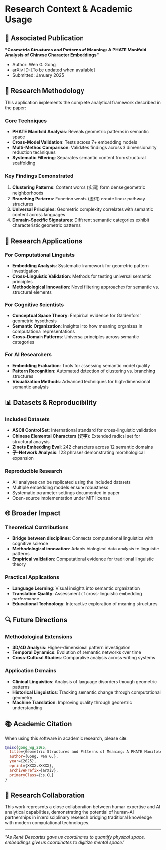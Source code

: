 # Research Context & Academic Usage

## 📄 Associated Publication

**"Geometric Structures and Patterns of Meaning: A PHATE Manifold Analysis of Chinese Character Embeddings"**
- Author: Wen G. Gong
- arXiv ID: [To be updated when available]
- Submitted: January 2025

## 🔬 Research Methodology

This application implements the complete analytical framework described in the paper:

### Core Techniques
- **PHATE Manifold Analysis**: Reveals geometric patterns in semantic space
- **Cross-Model Validation**: Tests across 7+ embedding models
- **Multi-Method Comparison**: Validates findings across 8 dimensionality reduction techniques
- **Systematic Filtering**: Separates semantic content from structural scaffolding

### Key Findings Demonstrated
1. **Clustering Patterns**: Content words (实词) form dense geometric neighborhoods
2. **Branching Patterns**: Function words (虚词) create linear pathway structures
3. **Universal Principles**: Geometric complexity correlates with semantic content across languages
4. **Domain-Specific Signatures**: Different semantic categories exhibit characteristic geometric patterns

## 🎯 Research Applications

### For Computational Linguists
- **Embedding Analysis**: Systematic framework for geometric pattern investigation
- **Cross-Linguistic Validation**: Methods for testing universal semantic principles
- **Methodological Innovation**: Novel filtering approaches for semantic vs. structural elements

### For Cognitive Scientists
- **Conceptual Space Theory**: Empirical evidence for Gärdenfors' geometric hypothesis
- **Semantic Organization**: Insights into how meaning organizes in computational representations
- **Cross-Domain Patterns**: Universal principles across semantic categories

### For AI Researchers
- **Embedding Evaluation**: Tools for assessing semantic model quality
- **Pattern Recognition**: Automated detection of clustering vs. branching structures
- **Visualization Methods**: Advanced techniques for high-dimensional semantic analysis

## 📊 Datasets & Reproducibility

### Included Datasets
- **ASCII Control Set**: International standard for cross-linguistic validation
- **Chinese Elemental Characters (元字)**: Extended radical set for structural analysis
- **Zinets Embedding Eval**: 242 characters across 12 semantic domains
- **子-Network Analysis**: 123 phrases demonstrating morphological expansion

### Reproducible Research
- All analyses can be replicated using the included datasets
- Multiple embedding models ensure robustness
- Systematic parameter settings documented in paper
- Open-source implementation under MIT license

## 🌐 Broader Impact

### Theoretical Contributions
- **Bridge between disciplines**: Connects computational linguistics with cognitive science
- **Methodological innovation**: Adapts biological data analysis to linguistic patterns
- **Empirical validation**: Computational evidence for traditional linguistic theory

### Practical Applications
- **Language Learning**: Visual insights into semantic organization
- **Translation Quality**: Assessment of cross-linguistic embedding performance
- **Educational Technology**: Interactive exploration of meaning structures

## 🔍 Future Directions

### Methodological Extensions
- **3D/4D Analysis**: Higher-dimensional pattern investigation
- **Temporal Dynamics**: Evolution of semantic networks over time
- **Cross-Cultural Studies**: Comparative analysis across writing systems

### Application Domains
- **Clinical Linguistics**: Analysis of language disorders through geometric patterns
- **Historical Linguistics**: Tracking semantic change through computational geometry
- **Machine Translation**: Improving quality through geometric understanding

## 📚 Academic Citation

When using this software in academic research, please cite:

```bibtex
@misc{gong_wg_2025,
  title={Geometric Structures and Patterns of Meaning: A PHATE Manifold Analysis of Chinese Character Embeddings},
  author={Gong, Wen G.},
  year={2025},
  eprint={XXXX.XXXXX},
  archivePrefix={arXiv},
  primaryClass={cs.CL}
}
```

## 🤝 Research Collaboration

This work represents a close collaboration between human expertise and AI analytical capabilities, demonstrating the potential of human-AI partnerships in interdisciplinary research bridging traditional knowledge with modern computational technologies.

---

*"As René Descartes gave us coordinates to quantify physical space, embeddings give us coordinates to digitize mental space."*